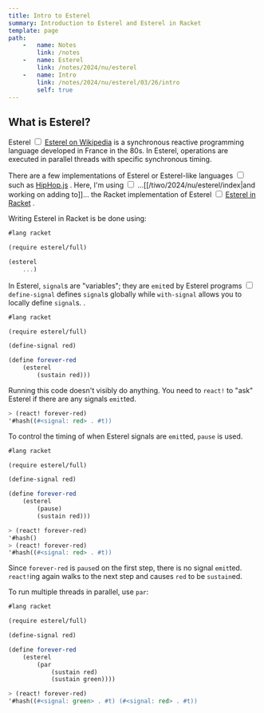 ```yaml
---
title: Intro to Esterel
summary: Introduction to Esterel and Esterel in Racket
template: page
path:
    -   name: Notes
        link: /notes
    -   name: Esterel
        link: /notes/2024/nu/esterel
    -   name: Intro
        link: /notes/2024/nu/esterel/03/26/intro
        self: true
---
```


## What is Esterel?

Esterel<label for="sidenote--esterelLink"
       class="margin-toggle sidenote-number">
</label>
<input type="checkbox"
       id="sidenote--esterelLink"
       class="margin-toggle"/>
<span class="sidenote">
    [Esterel on Wikipedia](https://en.wikipedia.org/wiki/Esterel)
</span>
is a synchronous reactive programming language developed in France in the 80s.
In Esterel, operations are executed in parallel threads with specific synchronous timing.

There are a few implementations of Esterel or Esterel-like languages<label for="sidenote--hipHopJs"
       class="margin-toggle sidenote-number">
</label>
<input type="checkbox"
       id="sidenote--hipHopJs"
       class="margin-toggle"/>
<span class="sidenote">
    such as [HipHop.js](https://github.com/manuel-serrano/hiphop)
</span>.
Here, I'm using<label for="sidenote--devRktStrl"
       class="margin-toggle sidenote-number">
</label>
<input type="checkbox"
       id="sidenote--devRktStrl"
       class="margin-toggle"/>
<span class="sidenote">
    ...[[/tiwo/2024/nu/esterel/index|and working on adding to]]...
</span>
the Racket implementation of Esterel<label for="sidenote--racketEsterel"
       class="margin-toggle sidenote-number">
</label>
<input type="checkbox"
       id="sidenote--racketEsterel"
       class="margin-toggle"/>
<span class="sidenote">
[Esterel in Racket](https://docs.racket-lang.org/esterel/index.html)
</span>.

Writing Esterel in Racket is be done using:

```scheme
#lang racket

(require esterel/full)

(esterel
    ...)
```

In Esterel, `signal`s are "variables"; they are `emit`ed by Esterel programs<label for="sidenote--definingSignals"
       class="margin-toggle sidenote-number">
</label>
<input type="checkbox"
       id="sidenote--definingSignals"
       class="margin-toggle"/>
<span class="sidenote">
    `define-signal` defines `signal`s globally while `with-signal` allows you to locally define `signal`s.
</span>
.

```scheme
#lang racket

(require esterel/full)

(define-signal red)

(define forever-red
    (esterel
        (sustain red)))
```

Running this code doesn't visibly do anything.
You need to `react!` to "ask" Esterel if there are any signals `emit`ted.

```scheme
> (react! forever-red)
'#hash((#<signal: red> . #t))
```

To control the timing of when Esterel signals are `emit`ted, `pause` is used.

```scheme
#lang racket

(require esterel/full)

(define-signal red)

(define forever-red
    (esterel
        (pause)
        (sustain red)))
```

```scheme
> (react! forever-red)
'#hash()
> (react! forever-red)
'#hash((#<signal: red> . #t))
```

Since `forever-red` is `pause`d on the first step, there is no signal `emit`ted.
`react!`ing again walks to the next step and causes `red` to be `sustain`ed.

To run multiple threads in parallel, use `par`:

```scheme
#lang racket

(require esterel/full)

(define-signal red)

(define forever-red
    (esterel
        (par
            (sustain red)
            (sustain green))))
```

```scheme
> (react! forever-red)
'#hash((#<signal: green> . #t) (#<signal: red> . #t))
```
